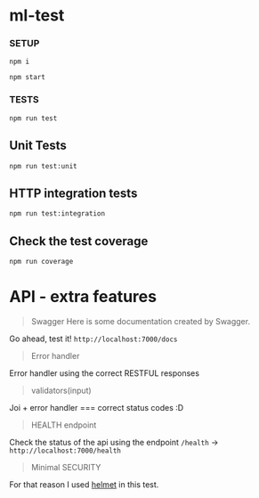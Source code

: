 # ml-test

### SETUP

`npm i`

`npm start`

### TESTS

`npm run test`

## Unit Tests

`npm run test:unit`

## HTTP integration tests

`npm run test:integration`

## Check the test coverage

`npm run coverage`

# API - extra features

> Swagger
Here is some documentation created by Swagger.

Go ahead, test it! `http://localhost:7000/docs`

> Error handler

Error handler using the correct RESTFUL responses

> validators(input)

Joi + error handler === correct status codes :D

> HEALTH endpoint

Check the status of the api using the endpoint `/health` -> `http://localhost:7000/health`

> Minimal SECURITY

For that reason I used [helmet](https://github.com/helmetjs/helmet)
in this test.
